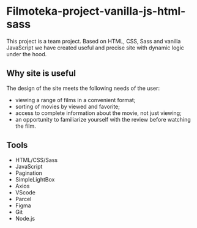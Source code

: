 # Filmoteka-project-vanilla-js-html-sass

This project is a team project. Based on HTML, CSS, Sass and vanilla JavaScript
we have created useful and precise site with dynamic logic under the hood.

## Why site is useful

The design of the site meets the following needs of the user:

- viewing a range of films in a convenient format;
- sorting of movies by viewed and favorite;
- access to complete information about the movie, not just viewing;
- an opportunity to familiarize yourself with the review before watching the
  film.

## Tools

- HTML/CSS/Sass
- JavaScript
- Pagination
- SimpleLightBox
- Axios
- VScode
- Parcel
- Figma
- Git
- Node.js
